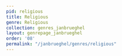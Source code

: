 ```yaml
---
pid: religious
title: Religious
genre: Religious
collection: genres_janbrueghel
layout: genrepage_janbrueghel
order: '08'
permalink: "/janbrueghel/genres/religious"
---
```


